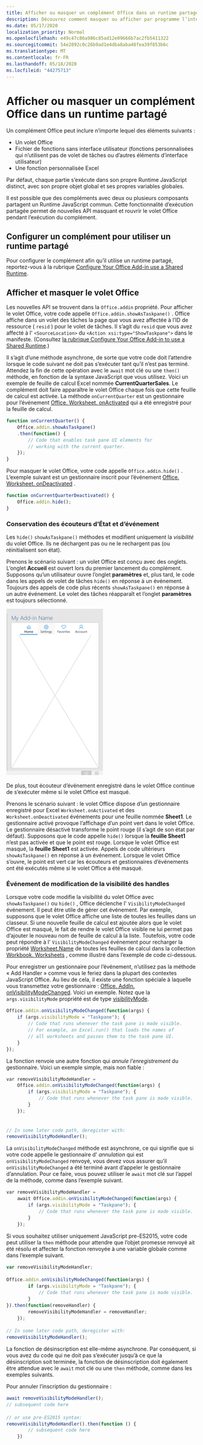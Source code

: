 ```yaml
---
title: Afficher ou masquer un complément Office dans un runtime partagé
description: Découvrez comment masquer ou afficher par programme l’interface utilisateur d’un complément pendant qu’il s’exécute en continu
ms.date: 05/17/2020
localization_priority: Normal
ms.openlocfilehash: e49c47c86a986c85ad12e09666b7ac2fb5411322
ms.sourcegitcommit: 54e2892c0c26b9ad1e4dba8aba48fea39f853b6c
ms.translationtype: MT
ms.contentlocale: fr-FR
ms.lasthandoff: 05/18/2020
ms.locfileid: "44275713"
---
```

# <a name="show-or-hide-an-office-add-in-in-a-shared-runtime"></a>Afficher ou masquer un complément Office dans un runtime partagé

Un complément Office peut inclure n’importe lequel des éléments suivants :

- Un volet Office
- Fichier de fonctions sans interface utilisateur (fonctions personnalisées qui n’utilisent pas de volet de tâches ou d’autres éléments d’interface utilisateur)
- Une fonction personnalisée Excel

Par défaut, chaque partie s’exécute dans son propre Runtime JavaScript distinct, avec son propre objet global et ses propres variables globales.

Il est possible que des compléments avec deux ou plusieurs composants partagent un Runtime JavaScript commun. Cette fonctionnalité d’exécution partagée permet de nouvelles API masquant et rouvrir le volet Office pendant l’exécution du complément.

## <a name="configure-an-add-in-to-use-a-shared-runtime"></a>Configurer un complément pour utiliser un runtime partagé

Pour configurer le complément afin qu’il utilise un runtime partagé, reportez-vous à la rubrique [Configure Your Office Add-in use a Shared Runtime](configure-your-add-in-to-use-a-shared-runtime.md).

## <a name="show-and-hide-the-task-pane"></a>Afficher et masquer le volet Office

Les nouvelles API se trouvent dans la `Office.addin` propriété. Pour afficher le volet Office, votre code appelle `Office.addin.showAsTaskpane()` . Office affiche dans un volet des tâches la page que vous avez affectée à l’ID de ressource ( `resid` ) pour le volet de tâches. Il s’agit du `resid` que vous avez affecté à l' `<SourceLocation>` du `<Action xsi:type="ShowTaskpane">` dans le manifeste. (Consultez [la rubrique Configure Your Office Add-in to use a Shared Runtime](configure-your-add-in-to-use-a-shared-runtime.md).)

Il s’agit d’une méthode asynchrone, de sorte que votre code doit l’attendre lorsque le code suivant ne doit pas s’exécuter tant qu’il n’est pas terminé. Attendez la fin de cette opération avec le `await` mot clé ou une `then()` méthode, en fonction de la syntaxe JavaScript que vous utilisez. Voici un exemple de feuille de calcul Excel nommée **CurrentQuarterSales**. Le complément doit faire apparaître le volet Office chaque fois que cette feuille de calcul est activée. La méthode `onCurrentQuarter` est un gestionnaire pour l’événement [Office. Worksheet. onActivated](/javascript/api/excel/excel.worksheet?view=excel-js-preview#onactivated) qui a été enregistré pour la feuille de calcul.

```javascript
function onCurrentQuarter() {
    Office.addin.showAsTaskpane()
    .then(function() {
        // Code that enables task pane UI elements for
        // working with the current quarter.
    });
}
```

Pour masquer le volet Office, votre code appelle `Office.addin.hide()` . L’exemple suivant est un gestionnaire inscrit pour l’événement [Office. Worksheet. onDeactivated](/javascript/api/excel/excel.worksheet?view=excel-js-preview#ondeactivated) .

```javascript
function onCurrentQuarterDeactivated() {
    Office.addin.hide();
}
```

### <a name="preservation-of-state-and-event-listeners"></a>Conservation des écouteurs d’État et d’événement

Les `hide()` `showAsTaskpane()` méthodes et modifient uniquement la *visibilité* du volet Office. Ils ne déchargent pas ou ne le rechargent pas (ou réinitialisent son état).

Prenons le scénario suivant : un volet Office est conçu avec des onglets. L’onglet **Accueil** est ouvert lors du premier lancement du complément. Supposons qu’un utilisateur ouvre l’onglet **paramètres** et, plus tard, le code dans les appels de volet de tâches `hide()` en réponse à un événement. Toujours des appels de code plus récents `showAsTaskpane()` en réponse à un autre événement. Le volet des tâches réapparaît et l’onglet **paramètres** est toujours sélectionné.

![Capture d’écran de volet de tâches qui comporte quatre onglets intitulé Accueil, paramètres, favoris et comptes.](../images/TaskpaneWithTabs.png)

De plus, tout écouteur d’événement enregistré dans le volet Office continue de s’exécuter même si le volet Office est masqué.

Prenons le scénario suivant : le volet Office dispose d’un gestionnaire enregistré pour Excel `Worksheet.onActivated` et des `Worksheet.onDeactivated` événements pour une feuille nommée **Sheet1**. Le gestionnaire activé provoque l’affichage d’un point vert dans le volet Office. Le gestionnaire désactivé transforme le point rouge (il s’agit de son état par défaut). Supposons que le code appelle `hide()` lorsque la **feuille Sheet1** n’est pas activée et que le point est rouge. Lorsque le volet Office est masqué, la **feuille Sheet1** est activée. Appels de code ultérieurs `showAsTaskpane()` en réponse à un événement. Lorsque le volet Office s’ouvre, le point est vert car les écouteurs et gestionnaires d’événements ont été exécutés même si le volet Office a été masqué.

### <a name="handle-visibility-changed-event"></a>Événement de modification de la visibilité des handles

Lorsque votre code modifie la visibilité du volet Office avec `showAsTaskpane()` ou `hide()` , Office déclenche l' `VisibilityModeChanged` événement. Il peut être utile de gérer cet événement. Par exemple, supposons que le volet Office affiche une liste de toutes les feuilles dans un classeur. Si une nouvelle feuille de calcul est ajoutée alors que le volet Office est masqué, le fait de rendre le volet Office visible ne lui permet pas d’ajouter le nouveau nom de feuille de calcul à la liste. Toutefois, votre code peut répondre à l' `VisibilityModeChanged` événement pour recharger la propriété [Worksheet.Name](/javascript/api/excel/excel.worksheet#name) de toutes les feuilles de calcul dans la collection [Workbook. Worksheets](/javascript/api/excel/excel.workbook#worksheets) , comme illustré dans l’exemple de code ci-dessous.

Pour enregistrer un gestionnaire pour l’événement, n’utilisez pas la méthode « Add Handler » comme vous le feriez dans la plupart des contextes JavaScript Office. Au lieu de cela, il existe une fonction spéciale à laquelle vous transmettez votre gestionnaire : [Office. AddIn. onVisibilityModeChanged](/javascript/api/office/office.addin#onvisibilitymodechanged-listener-). Voici un exemple. Notez que la `args.visibilityMode` propriété est de type [visibilityMode](/javascript/api/office/office.visibilitymode).

```javascript
Office.addin.onVisibilityModeChanged(function(args) {
    if (args.visibilityMode = "Taskpane"); {
        // Code that runs whenever the task pane is made visible.
        // For example, an Excel.run() that loads the names of
        // all worksheets and passes them to the task pane UI.
    }
});
```

La fonction renvoie une autre fonction qui *annule l’enregistrement* du gestionnaire. Voici un exemple simple, mais non fiable :

```javascript
var removeVisibilityModeHandler =
    Office.addin.onVisibilityModeChanged(function(args) {
        if (args.visibilityMode = "Taskpane"); {
            // Code that runs whenever the task pane is made visible.
        }
    });


// In some later code path, deregister with:
removeVisibilityModeHandler();
```

La `onVisibilityModeChanged` méthode est asynchrone, ce qui signifie que si votre code appelle le gestionnaire d' *annulation* qui est `onVisibilityModeChanged` renvoyé, vous devez vous assurer qu’il `onVisibilityModeChanged` a été terminé avant d’appeler le gestionnaire d’annulation. Pour ce faire, vous pouvez utiliser le `await` mot clé sur l’appel de la méthode, comme dans l’exemple suivant.

```javascript
var removeVisibilityModeHandler =
    await Office.addin.onVisibilityModeChanged(function(args) {
        if (args.visibilityMode = "Taskpane"); {
            // Code that runs whenever the task pane is made visible.
        }
    });
```

Si vous souhaitez utiliser uniquement JavaScript pre-ES2015, votre code peut utiliser la `then` méthode pour attendre que l’objet promesse renvoyé ait été résolu et affecter la fonction renvoyée à une variable globale comme dans l’exemple suivant.

```javascript
var removeVisibilityModeHandler;

Office.addin.onVisibilityModeChanged(function(args) {
        if (args.visibilityMode = "Taskpane"); {
            // Code that runs whenever the task pane is made visible.
        }
}).then(function(removeHandler) {
        removeVisibilityModeHandler = removeHandler;
    });

// In some later code path, deregister with:
removeVisibilityModeHandler();
```

La fonction de désinscription est elle-même asynchrone. Par conséquent, si vous avez du code qui ne doit pas s’exécuter jusqu’à ce que la désinscription soit terminée, la fonction de désinscription doit également être attendue avec le `await` mot clé ou une `then` méthode, comme dans les exemples suivants.

Pour annuler l’inscription du gestionnaire :

```javascript
await removeVisibilityModeHandler();
// subsequent code here

// or use pre-ES2015 syntax:
removeVisibilityModeHandler().then(function () {
        // subsequent code here
    })
```
